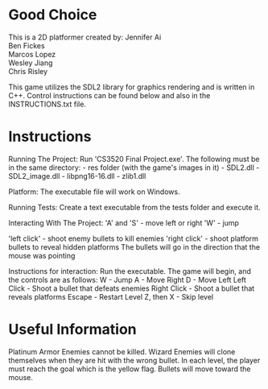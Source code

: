 # Good Choice

This is a 2D platformer created by: 
Jennifer Ai <br />
Ben Fickes <br />
Marcos Lopez <br />
Wesley Jiang <br />
Chris Risley

This game utilizes the SDL2 library for graphics rendering and is written in C++. Control instructions can be found below and also in the INSTRUCTIONS.txt file. 

# Instructions
Running The Project:
  Run 'CS3520 Final Project.exe'. The following must be in the same directory:
	- res folder (with the game's images in it)
	- SDL2.dll
	- SDL2_image.dll
	- libpng16-16.dll
	- zlib1.dll
  
Platform: The executable file will work on Windows.

Running Tests:
  Create a text executable from the tests folder and execute it.
  
Interacting With The Project:
  'A' and 'S' - move left or right
  'W' - jump
  
  'left click' - shoot enemy bullets to kill enemies
  'right click' - shoot platform bullets to reveal hidden platforms
  The bullets will go in the direction that the mouse was pointing
  
Instructions for interaction: Run the executable. The game will begin, and the controls are as follows:
	W - Jump
	A - Move Right
	D - Move Left
	Left Click - Shoot a bullet that defeats enemies
	Right Click - Shoot a bullet that reveals platforms
	Escape - Restart Level
	Z, then X - Skip level
	
# Useful Information
Platinum Armor Enemies cannot be killed. 
Wizard Enemies will clone themselves when they are hit with the wrong bullet.
In each level, the player must reach the goal which is the yellow flag.
Bullets will move toward the mouse.


